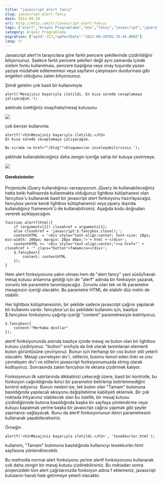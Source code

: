 ```yaml
---
title: "javascript alert fancy"
slug: javascript-alert-fancy
date: 2012-09-20
url: http://mfyz.com/tr/javascript-alert-fancy/
tags: ["alert","Arayüz Programlama","box","fancy","javascript","jquery","js","lightbox","message","modal","plugin"]
category: Arayüz Programlama
migration: {"wpId":317,"wpPostDate":"2012-09-20T01:35:45.000Z"}
lang: tr
---
```


Javascript alert'in tarayıcılara göre farklı pencere şekillerinde çizdirildiğini biliyorsunuz. Sadece farklı pencere şekilleri değil aynı zamanda içinde sistem fontu kullanılması, pencere başlığına veya onay tuşunda yazan yazıya müdahale edilememesi veya sayfanın çalışmasını durdurması gibi engelleri olduğunu zaten biliyorsunuz.

Şimdi gelelim çok basit bir kullanımıyla
```
alert('Mesajınız başarıyla iletildi. En kısa sürede cevaplamaya çalışacağım.');
```
şeklinde ürettiğiniz onay/hata/mesaj kutusunu

![](/images/archive/tr/2012/09/jsalert.gif)

çok benzer kullanımla
```
alertf('<h3>Mesajiniz başarıyla iletildi.</h3>
En kısa sürede cevaplamaya çalışacağım.

Bu sırada <a href=""/blog"">blogumu</a> inceleyebilirsiniz.');
```
şeklinde kullanabileceğiniz daha zengin içeriğe sahip bir kutuya çevirmeye.

![](/images/archive/tr/2012/09/jsalertf.gif)

#### Gereksinimler

Projenizde jQuery kullandığınızı varsayıyorum. jQuery ile kullanabileceğiniz hatta belki halihazırda kullanmakta olduğunuz lightbox kütüphanesi olan fancybox'u kullanarak basit bir javascript alert fonksiyonu hazırlayacağız. fancybox yerine kendi lightbox kütüphanenizi veya jquery dışında kullandığınız framework'ü de kullanabilirsiniz. Aşağıda kodu doğrudan vererek açıklayacağım.
```
function alertf(html){
    if (arguments[1]) closehref = arguments[1];
    else closehref = 'javascript:$.fancybox.close();';
    contentHTML  = '<div style="text-align:center; font-size: 18px; min-width: 200px; margin: 20px 40px;">'+ html +'</div>';
    contentHTML += '<div style="text-align:center;"><a href="' + closehref + '" class="button">Tamam</a></div>';
    $.fancybox({
        content: contentHTML
    });
}

```
Hem alert fonksiyonuna yakın olması hem de "alert fancy" yani süslü/havalı mesaj kutusu anlamına geldiği için de "alerf" adında bir fonksiyon yazarak, zorunlu tek parametre tanımlayacağız. Zorunlu olan tek ve ilk parametre mesajınızın içeriği olacaktır. Bu parametre HTML de olabilir düz metin de olabilir.

Her lightbox kütüphanesinin, bir şekilde sadece javascript çağrısı yapılarak bir kullanımı vardır. fancybox'un bu şekildeki kullanımı için, basitçe $.fancybox fonksiyonu çağrılıp içeriği "content" parametresiyle belirtiyoruz.
```
$.fancybox({
    content:"Merhaba dostlar"
});

```
alertf fonksiyonunda aslında basitçe içinde mesaj ve buton olan bir lightbox kutusu çizdiriyoruz. "button" sınıfıyla da link olarak tanımlanan elementi buton görüntüsüne çeviriyoruz. Bunun için herhangi bir css buton stili yeterli olacaktır. Mesaji çevreleyen div'i, stillerini, butonu temsil eden linki ve onu çevreleyen div'i ve stillerini javascript fonksiyonumuzda string olarak kodluyoruz. Sonrasında zaten fancybox ile ekrana çizdirmek kalıyor.

Fonksiyonun ilk satırlarında dikkatinizi çekeceği üzere, basit bir kontrolle, bu fonksiyon cağırıldığında ikinci bir parametre belirlenip belirlenmediğini kontrol ediyoruz. Bunun nedeni ise, tek buton olan "Tamam" butonuna basıldığında yapılacak aksiyonu değişitebilme kabiliyeti eklemek. Bir çok noktada ihtiyacınız olabilecek olan bu özellik, bir mesaj kutusu çizdirdiğinizde butona basıldığında başka bir sayfaya yönlendirme veya kutuyu kapatmak yerine başka bir javascript cağrısı yapmak gibi şeyler yapmanızı sağlayacak. Bunu da alertf fonksiyonunun ikinci parametresini kullanarak yapabileceksiniz.

Örneğin
```
alertf('<h3>Mesajiniz başarıyla iletildi.</h3>', 'tesekkurler.html');

```
kullanımı, "Tamam" butonuna basıldığında kullanıcıyı tesekkurler.html sayfasına yönlendirecektir.

Bu methodla normal alert fonksiyonu yerine alertf fonksiyonunu kullanarak çok daha zengin bir mesaj kutusu çizdirebilirsiniz. Bu noktadan sonra projenizdeki tüm alert çağrılarınızda fonksiyon adına f eklemeniz, javascript kutularını havalı hale getirmeye yeterli olacaktır.